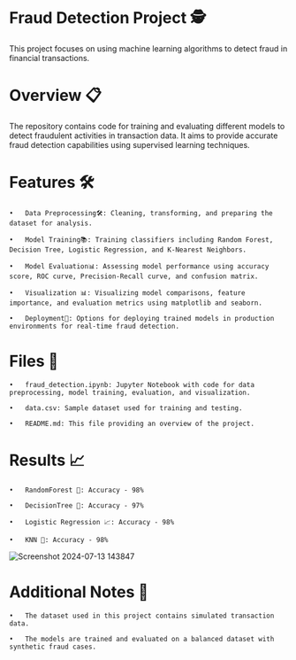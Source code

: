 # Fraud Detection Project 🕵️
This project focuses on using machine learning algorithms to detect fraud in financial transactions.
# Overview  📋
 The repository contains code for training and evaluating different models to detect fraudulent activities in transaction data. It aims to provide accurate fraud detection capabilities using supervised learning techniques.
# Features 🛠️
    •	Data Preprocessing🛠️: Cleaning, transforming, and preparing the dataset for analysis.
    
    •	Model Training📚: Training classifiers including Random Forest, Decision Tree, Logistic Regression, and K-Nearest Neighbors.
    
    •	Model Evaluation📊: Assessing model performance using accuracy score, ROC curve, Precision-Recall curve, and confusion matrix.
    
    •	Visualization 📊: Visualizing model comparisons, feature importance, and evaluation metrics using matplotlib and seaborn.
    
    •	Deployment🚀: Options for deploying trained models in production environments for real-time fraud detection.
# Files 📁
    •	fraud_detection.ipynb: Jupyter Notebook with code for data preprocessing, model training, evaluation, and visualization.
    
    •	data.csv: Sample dataset used for training and testing.
    
    •	README.md: This file providing an overview of the project.
# Results 📈
    
    •	RandomForest 🌲: Accuracy - 98%
    
    •	DecisionTree 🌳: Accuracy - 97%
    
    •	Logistic Regression 📈: Accuracy - 98%
    
    •	KNN 📏: Accuracy - 98%
   ![Screenshot 2024-07-13 143847](https://github.com/user-attachments/assets/e6ad65a8-53f7-4df8-b934-866f51a40367)
      
# Additional Notes 📝
    
    •	The dataset used in this project contains simulated transaction data.
    
    •	The models are trained and evaluated on a balanced dataset with synthetic fraud cases.


